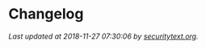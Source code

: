 # Changelog

_Last updated at 2018-11-27 07:30:06 by [securitytext.org](https://securitytext.org)._
